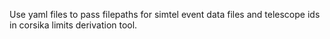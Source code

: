 Use yaml files to pass filepaths for simtel event data files and telescope ids in corsika limits derivation tool.
